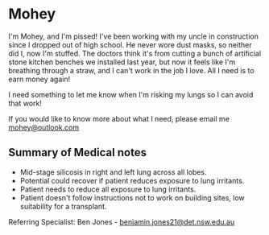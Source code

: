 # Mohey
I'm Mohey, and I'm pissed! I've been working with my uncle in construction since I dropped out of high school. He never wore dust masks, so neither did I, now I'm stuffed. The doctors think it's from cutting a bunch of artificial stone kitchen benches we installed last year, but now it feels like I'm breathing through a straw, and I can't work in the job I love. All I need is to earn money again!

I need something to let me know when I'm risking my lungs so I can avoid that work!

If you would like to know more about what I need, please email me mohey@outlook.com

## Summary of Medical notes
- Mid-stage silicosis in right and left lung across all lobes.
- Potential could recover if patient reduces exposure to lung irritants.
- Patient needs to reduce all exposure to lung irritants.
- Patient doesn't follow instructions not to work on building sites, low suitability for a transplant.

Referring Specialist: Ben Jones - benjamin.jones21@det.nsw.edu.au
